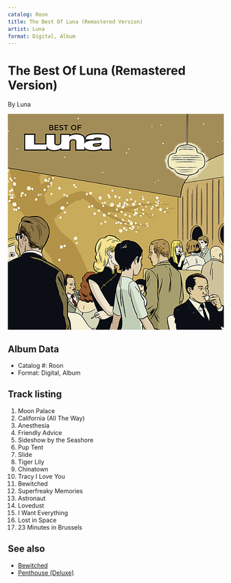 ```yaml
---
catalog: Roon
title: The Best Of Luna (Remastered Version)
artist: Luna
format: Digital, Album
---
```


# The Best Of Luna (Remastered Version)

By Luna

![](../../assets/albumcovers/Luna-The_Best_Of_Luna_Remastered_Version.png)

## Album Data

- Catalog #: Roon
- Format: Digital, Album


## Track listing


1. Moon Palace
2. California (All The Way)
3. Anesthesia
4. Friendly Advice
5. Sideshow by the Seashore
6. Pup Tent
7. Slide
8. Tiger Lily
9. Chinatown
10. Tracy I Love You
11. Bewitched
12. Superfreaky Memories
13. Astronaut
14. Lovedust
15. I Want Everything
16. Lost in Space
17. 23 Minutes in Brussels


## See also

- [Bewitched](Bewitched.md)
- [Penthouse (Deluxe)](Penthouse_Deluxe.md)
